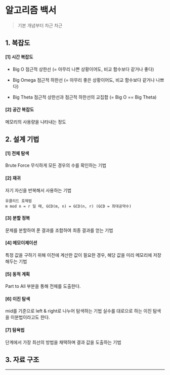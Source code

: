 # 알고리즘 백서
> 기본 개념부터 차근 차근

## 1. 복잡도
#### [1] 시간 복잡도

* Big O
    점근적 상한선 (= 아무리 나쁜 상황이어도, 비교 함수보다 같거나 좋다)
>
* Big Omega
    점근적 하한선 (= 아무리 좋은 상황이어도, 비교 함수보다 같거나 나쁘다)
>
* Big Theta
    점근적 상한선과 점근적 하한선의 교집합 (= Big O == Big Theta)

#### [2] 공간 복잡도
메모리의 사용량을 나타내는 정도

## 2. 설계 기법
#### [1] 전체 탐색
Brute Force
무식하게 모든 경우의 수를 확인하는 기법
    
#### [2] 재귀
자기 자신을 반복해서 사용하는 기법
    
    유클리드 호제법
    m mod n = r 일 때, GCD(m, n) = GCD(n, r) (GCD = 최대공약수)
    
#### [3] 분할 정복
문제를 분할하여 푼 결과를 조합하여 최종 결과를 얻는 기법

#### [4] 메모이제이션
특정 값을 구하기 위해 이전에 계산한 값이 필요한 경우, 
해당 값을 미리 메모리에 저장해두는 기법

#### [5] 동적 계획
Part to All
부분을 통해 전체를 도출한다.

#### [6] 이진 탐색
mid를 기준으로 left & right로 나누어 탐색하는 기법
실수를 대로으로 하는 이진 탐색을 이분법이라고도 한다.

#### [7] 탐욕법
단계에서 가장 최선의 방법을 채택하며 결과 값을 도출하는 기법 

## 3. 자료 구조
---
